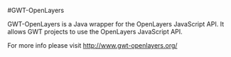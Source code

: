 #GWT-OpenLayers

GWT-OpenLayers is a Java wrapper for the OpenLayers JavaScript API. It allows GWT projects to use the OpenLayers JavaScript API.

For more info please visit <a href="http://www.gwt-openlayers.org/" target="_blank">http://www.gwt-openlayers.org/</a>